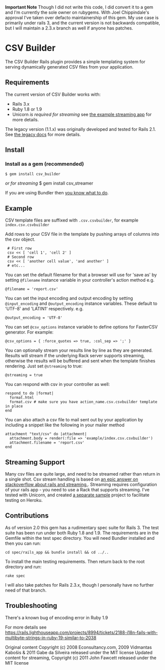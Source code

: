 **Important Note** Though I did not write this code, I did convert it to a gem and I'm currently the sole owner on
rubygems.  With Joel Chippindale's approval I've taken over defacto maintainership of this gem.  My use case is
primarily under rails 3, and the current version is not backwards compatible, but I will maintain a 2.3.x branch as well
if anyone has patches.

# CSV Builder

The CSV Builder Rails plugin provides a simple templating system for serving dynamically generated CSV files from your
application.

## Requirements

The current version of CSV Builder works with:

* Rails 3.x
* Ruby 1.8 or 1.9
* Unicorn _is required for streaming_ see [the example streaming app](https://github.com/fawce/test_csv_streamer) for more details.

The legacy version (1.1.x) was originally developed and tested for Rails 2.1.  See [the legacy
docs](https://github.com/econsultancy/csv_builder) for more details.



## Install

### Install as a gem (recommended)

    $ gem install csv_builder
_or for streaming_
	$ gem install csv_streamer 

If you are using Bundler then [you know what to do](http://gembundler.com).



## Example

CSV template files are suffixed with `.csv.csvbuilder`, for example `index.csv.csvbuilder`

Add rows to your CSV file in the template by pushing arrays of columns into the csv object.

     # First row
     csv << [ 'cell 1', 'cell 2' ]
     # Second row
     csv << [ 'another cell value', 'and another' ]
     # etc...

You can set the default filename for that a browser will use for 'save as' by setting `@filename` instance variable in
your controller's action method e.g.

    @filename = 'report.csv'

You can set the input encoding and output encoding by setting `@input_encoding` and `@output_encoding` instance
variables.  These default to 'UTF-8' and 'LATIN1' respectively. e.g.

    @output_encoding = 'UTF-8'

You can set `@csv_options` instance variable to define options for FasterCSV generator. For example: 

    @csv_options = { :force_quotes => true, :col_sep => ';' }

You can optionally stream your results line by line as they are generated. Results will stream if the underlying Rack server supports streaming, otherwise the results will be buffered and sent when the template finishes rendering. Just set `@streaming` to true:
	
	@streaming = true 

You can respond with csv in your controller as well:

    respond_to do |format|
      format.html
      format.csv # make sure you have action_name.csv.csvbuilder template in place
    end 

You can also attach a csv file to mail sent out by your application by
including a snippet like the following in your mailer method

    attachment "text/csv" do |attachment|
      attachment.body = render(:file => 'example/index.csv.csvbuilder')
      attachment.filename = 'report.csv'
    end

## Streaming Support
Many csv files are quite large, and need to be streamed rather than return in a single shot. Csv stream handling is based on [an epic answer on stackoverflow about rails and streaming.](http://stackoverflow.com/questions/3507594/ruby-on-rails-3-streaming-data-through-rails-to-client). Streaming requires configuration of your rails app - you need to use a Rack that supports streaming. I've tested with Unicorn, and created [a separate sample](https://github.com/fawce/test_csv_streamer) project to facilitate testing on Heroku. 


## Contributions

As of version 2.0 this gem has a rudimentary spec suite for Rails 3.  The test suite has been run under both Ruby 1.8
and 1.9.  The requirements are in the Gemfile within the test spec directory.  You will need Bundler installed and then
you can run:

    cd spec/rails_app && bundle install && cd ../..

To install the main testing requirements.  Then return back to the root directory and run:

    rake spec

I will also take patches for Rails 2.3.x, though I personally have no further need of that branch.


## Troubleshooting

There's a known bug of encoding error in Ruby 1.9

For more details see https://rails.lighthouseapp.com/projects/8994/tickets/2188-i18n-fails-with-multibyte-strings-in-ruby-19-similar-to-2038


Original content Copyright (c) 2008 Econsultancy.com, 2009 Vidmantas Kabošis & 2011 Gabe da Silveira released under the MIT license
Updated content for streaming, Copyright (c) 2011 John Fawcett released under the MIT license